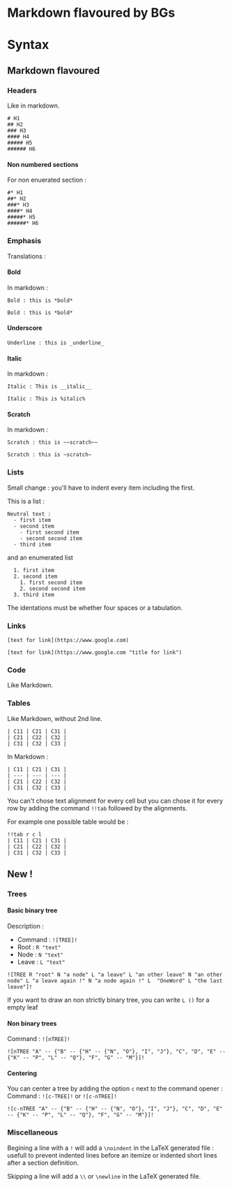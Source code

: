 # Markdown flavoured by BGs
# Syntax

## Markdown flavoured

### Headers

Like in markdown.

```mdbg
# H1
## H2
### H3
#### H4
##### H5
###### H6
```

#### Non numbered sections

For non enuerated section :
```mdbg
#* H1
##* H2
###* H3
####* H4
#####* H5
######* H6
```


### Emphasis

Translations :

#### Bold
In markdown :
```no-highlight
Bold : this is *bold*
```
```mdbg
Bold : this is *bold*
```

#### Underscore

```mdbg
Underline : this is _underline_
```

#### Italic
In markdown :

```no-highlight
Italic : This is __italic__
```
```mdbg
Italic : This is %italic%
```

#### Scratch
In markdown :

```no-highlight
Scratch : this is ~~scratch~~
```
```mdbg
Scratch : this is ~scratch~
```

### Lists

Small change : you'll have to indent every item including the first.

This is a list :

```mdbg
Neutral text :
  - first item
  - second item
    - first second item
    - second second item
  - third item
```

and an enumerated list
```mdbg
  1. first item
  2. second item
    1. first second item
    2. second second item
  3. third item
```

The identations must be whether four spaces or a tabulation.

### Links

```mdbg
[text for link](https://www.google.com)

[text for link](https://www.google.com "title for link")
```

### Code

Like Markdown.

### Tables

Like Markdown, without 2nd line.

```mdbg
| C11 | C21 | C31 |
| C21 | C22 | C32 |
| C31 | C32 | C33 |
```

In Markdown :

```no-highlight
| C11 | C21 | C31 |
| --- | --- | --- |
| C21 | C22 | C32 |
| C31 | C32 | C33 |
```

You can't chose text alignment for every cell but you can chose it for every row by adding the command `!!tab` followed by the alignments.

For example one possible table would be :

```mdbg
!!tab r c l
| C11 | C21 | C31 |
| C21 | C22 | C32 |
| C31 | C32 | C33 |
```

## New !

### Trees

#### Basic binary tree

Description :
  - Command : `![TREE]!`
  - Root : `R "text"`
  - Node : `N "text"`
  - Leave : `L "text"`

```mdbg
![TREE R "root" N "a node" L "a leave" L "an other leave" N "an other node" L "a leave again !" N "a node again !" L  "OneWord" L "the last leave"]!
```

If you want to draw an non strictly binary tree, you can write `L ()` for a empty leaf

#### Non binary trees

Command : `![nTREE]!`

```mdbg
![nTREE "A" -- {"B" -- {"H" -- {"N", "O"}, "I", "J"}, "C", "D", "E" -- {"K" -- "P", "L" -- "Q"}, "F", "G" -- "M"}]!
```

#### Centering

You can center a tree by adding the option `c` next to the command opener :
Command : `![c-TREE]!` or `![c-nTREE]!`

```mdbg
![c-nTREE "A" -- {"B" -- {"H" -- {"N", "O"}, "I", "J"}, "C", "D", "E" -- {"K" -- "P", "L" -- "Q"}, "F", "G" -- "M"}]!
```

### Miscellaneous

Begining a line with a `!` will add a `\noindent` in the LaTeX generated file : usefull to prevent indented lines before an itemize or indented short lines after a section definition.

Skipping a line will add a `\\` or `\newline` in the LaTeX generated file.
